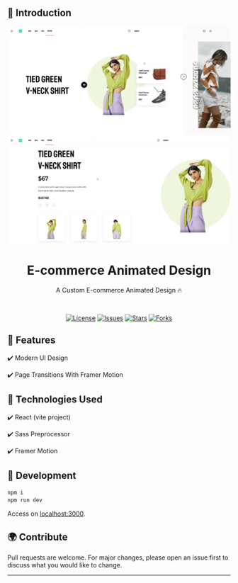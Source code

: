 ## 👋 Introduction

<div align="center">

![Ecommerce Animated Design](https://github.com/rizwan2000rm/ecommerce-design/blob/master/screenshots/home.png)
![Ecommerce Animated Design](https://github.com/rizwan2000rm/ecommerce-design/blob/master/screenshots/product.png)
<br/>

# E-commerce Animated Design

A Custom E-commerce Animated Design 🔥

<br/>

[![License](https://img.shields.io/github/license/rizwan2000rm/ecommerce-design?style=for-the-badge)](https://github.com/grtcdr/startpages)
[![Issues](https://img.shields.io/github/issues/rizwan2000rm/ecommerce-design?style=for-the-badge)](https://github.com/grtcdr/startpages)
[![Stars](https://img.shields.io/github/stars/rizwan2000rm/ecommerce-design?style=for-the-badge)](https://github.com/grtcdr/startpages)
[![Forks](https://img.shields.io/github/forks/rizwan2000rm/ecommerce-design?style=for-the-badge)](https://github.com/grtcdr/startpages)

</div>

## 🐼 Features

<div>

✔️ Modern UI Design

✔️ Page Transitions With Framer Motion

</div>

## 💫 Technologies Used

✔️ React (vite project)

✔️ Sass Preprocessor

✔️ Framer Motion

## 🍕 Development

```sh
npm i
npm run dev
```

Access on [localhost:3000](http://localhost:3000/).

## 🌍 Contribute

Pull requests are welcome. For major changes, please open an issue first to discuss what you would like to change.

---
